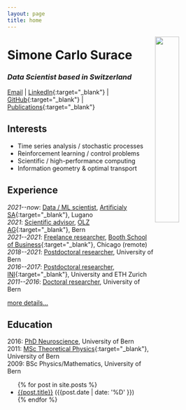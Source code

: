 ```yaml
---
layout: page
title: home
---
```


<img align="right" class="image-cropper" src="{{site.url}}/assets/portrait.jpg" width="33%" />

# Simone Carlo Surace
### *Data Scientist based in Switzerland*
[Email](mailto:simone.surace@gmail.com) | [LinkedIn](https://www.linkedin.com/in/simone-carlo-surace/){:target="_blank"} | [GitHub](https://github.com/simsurace){:target="_blank"} | [Publications](https://scholar.google.com/citations?user=psJEOB0AAAAJ&hl=de&oi=ao){:target="_blank"} 
<!-- --- [MathOverflow](https://mathoverflow.net/users/69603/s-surace?tab=profile) -->

## Interests
- Time series analysis / stochastic processes
- Reinforcement learning / control problems
- Scientific / high-performance computing 
- Information geometry & optimal transport 

## Experience
*2021--now*: [Data / ML scientist](cv/artificialy.html), [Artificialy SA](https://www.artificialy.com/){:target="_blank"}, Lugano  
*2021*: [Scientific advisor](cv/olz.html), [OLZ AG](https://olz.ch/){:target="_blank"}, Bern  
*2021--2021*: [Freelance researcher](cv/booth.html), [Booth School of Business](https://www.chicagobooth.edu/){:target="_blank"}, Chicago (remote)  
*2018--2021*: [Postdoctoral researcher](cv/postdoc2.html), University of Bern  
*2016--2017*: [Postdoctoral researcher](cv/postdoc1.html), [INI](https://www.ini.uzh.ch/en.html){:target="_blank"}, University and ETH Zurich  
*2011--2016*: [Doctoral researcher](cv/doc.html), University of Bern  
<!-- *2011--2015*: Tutor for secondary and high-school students in Math/Physics  
*2009--2013*: Part-time high school teacher in Math/Physics  
*2008--2011*: Part-time scientific intern/collaborator, [TOFWERK](https://www.tofwerk.com/){:target="_blank"}, Thun   -->
[more details...](cv.html)

## Education
2016: [PhD Neuroscience](assets/phd-thesis-surace.pdf), University of Bern  
2011: [MSc Theoretical Physics](assets/master-thesis-surace.pdf){:target="_blank"}, University of Bern  
2009: BSc Physics/Mathematics, University of Bern

<!-- ## Blog posts -->

<ul>
{% for post in site.posts %}
<li>
  <a href="{{post.url}}">{{post.title}}</a> ({{post.date | date: '%D' }})
</li>
{% endfor %}
</ul>
